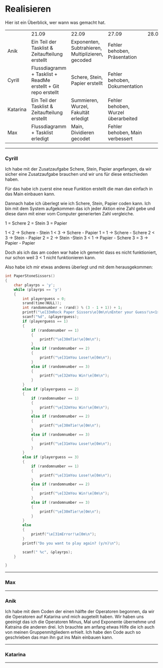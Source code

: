 # Realisieren

Hier ist ein Überblick, wer wann was gemacht hat.

|   |   |   |   |   |
|---|---|---|---|---|
||21.09|22.09|27.09|28.09|
|Anik|Ein Teil der Tasklist & Zeitaufteilung erstellt|Exponenten, Subtrahieren, Multiplizieren, gecoded|Fehler behoben, Präsentation||
|Cyrill|Flussdiagramm + Tasklist + ReadMe erstellt + Git repo erstellt|Schere, Stein, Papier erstellt|Fehler behoben, Dokumentation||
|Katarina|Ein Teil der Tasklist & Zeitaufteilung erstellt|Summieren, Wurzel, Fakultät erledigt|Fehler behoben, Wurzel überarbeited||
|Max|Flussdiagramm + Tasklist erledigt|Main, Dividieren gecodet|Fehler behoben, Main verbessert||

_______
### Cyrill

Ich habe mit der Zusatzaufgabe Schere, Stein, Papier angefangen, da wir sicher eine Zusatzaufgabe brauchen und wir uns für diese entschieden haben. 

Für das habe ich zuerst eine neue Funktion erstellt die man dan einfach in das Main einbauen kann.

Dannach habe ich überlegt wie ich Schere, Stein, Papier coden kann. Ich bin mit dem System aufgekommen das ich jeder Aktion eine Zahl gebe und diese dann mit einer vom Computer generierten Zahl vergleiche.

1 = Schere
2 = Stein
3 = Papier

1 < 2 -> Schere - Stein
1 < 3 -> Schere - Papier
1 = 1 -> Schere - Schere
2 < 3 -> Stein - Papier
2 = 2 -> Stein -Stein
3 < 1 -> Papier - Schere
3 = 3 -> Papier - Papier

Doch als ich das am coden war habe ich gemerkt dass es nicht funktioniert, nur schon weil 3 < 1 nicht funktionieren kann.

Also habe ich mir etwas anderes überlegt und mit dem herausgekommen:

```c
int PaperStoneSissors()
{
    char playrps = 'y';
    while (playrps == 'y')
    {
        int playerguess = 0;
        srand(time(NULL));
        int randomnumber = (rand() % (3 - 1 + 1)) + 1;
        printf("\e[33mRock Paper Sissors\e[0m\n\nEnter your Guess!\n<1> Sissor\n<2> Rock\n<3> Paper\n");
        scanf("%d", &playerguess);
        if (playerguess == 1)
        {
            if (randomnumber == 1)
            {
                printf("\e[30mTie!\e[0m\n");
            }
            else if (randomnumber == 2)
            {
                printf("\e[31mYou Lose!\e[0m\n");
            }
            else if (randomnumber == 3)
            {
                printf("\e[32mYou Win!\e[0m\n");
            }
        }
        else if (playerguess == 2)
        {
            if (randomnumber == 1)
            {
                printf("\e[32mYou Win!\e[0m\n");
            }
            else if (randomnumber == 2)
            {
                printf("\e[30mTie!\e[0m\n");
            }
            else if (randomnumber == 3)
            {
                printf("\e[31mYou Lose!\e[0m\n");
            }
        }
        else if (playerguess == 3)
        {
            if (randomnumber == 1)
            {
                printf("\e[31mYou Lose!\e[0m\n");
            }
            else if (randomnumber == 2)
            {
                printf("\e[32mYou Win!\e[0m\n");
            }
            else if (randomnumber == 3)
            {
                printf("\e[30mTie!\e[0m\n");
            }
        }
        else
        {
            printf("\e[31mError!\e[0m\n");
        }
        printf("Do you want to play again? (y/n)\n");

        scanf(" %c", &playrps);
    }

}
```

______
### Max

__________
### Anik
Ich habe mit dem Coden der einen hälfte der Operatoren begonnen, da wir die Operatoren auf Katarina und mich augeteilt haben.
Wir haben uns geeinigt das ich die Operatoren Minus, Mal und Exponente übernehme und Katraina die anderen drei. Ich brauchte am anfang etwas Hilfe die ich auch von meinen Gruppenmitgliedern erhielt.
Ich habe den Code auch so geschrieben das man ihn gut ins Main einbauen kann.

____________
### Katarina
________________
